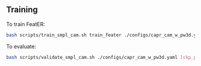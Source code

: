 ## Training
To train FeatER:
``` bash
bash scripts/train_smpl_cam.sh train_feater ./configs/capr_cam_w_pw3d.yaml
```
To evaluate:
``` bash
bash scripts/validate_smpl_cam.sh ./configs/capr_cam_w_pw3d.yaml [ckp_path]
```



